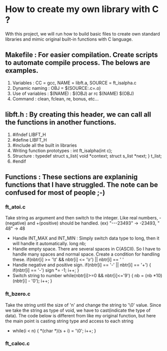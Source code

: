 # How to create my own library with C ?

Wth this project, we will run how to build basic files to create own standard libraries and mimic original built-in functions with C language.
</br>

## Makefile : For easier compilation. Create scripts to automate compile process. The belows are examples.

1. Variables : CC = gcc, NAME = libft.a, SOURCE = ft_isalpha.c
2. Dynamic naming : OBJ = $(SOURCE:.c=.o)
3. Use of variables : $(NAME) : $(OBJ) ar rc $(NAME) $(OBJ)
4. Command : clean, fclean, re, bonus, etc...
   </br>

## libft.h : By creating this header, we can call all the functions in another functions.

1. #ifndef LIBFT_H
2. #define LIBFT_H
3. #include all the built in libraries
4. Writing function prototypes : int ft_isalpha(int c);
5. Structure :
   typedef struct s_list{
   void *context;
   struct s_list *next;
   } t_list;
6. #endif
   </br>

## Functions : These sections are explaninig functions that I have struggled. The note can be confused for most of people ;-)

### ft_atoi.c

Take string as argument and then switch to the integer. Like real numbers, -(negative) and +(positive) should be handled.
(ex) "---23493" -> -23493, " 48" -> 48

- Handle INT_MAX and INT_MIN : Simply switch data type to long, then it will handle it automatically.
  long nb;
- Handle empty space. There are several spaces in C(ASCII). So I have to handle many spaces and normal space. Create a condition for handling these.
  if(nbtr[i] >= '\t' && nbtr[i] <= '\r') || nbtr[i] == ' '
- Handle negative and positive sign.
  if(nbtr[i] == '-' || nbtr[i] == '+')
  {
  if(nbtr[i] == '-')
  sign \*= -1;
  i++;
  }
- Switch string to number
  while(nbtr[i]>=0 && nbtr[i]<='9')
  {
  nb = (nb \*10) (nbtr[i] - '0');
  i++;
  }

### ft_bzero.c

Take the string until the size of 'n' and change the string to '\0' value. Since we take the string as type of void, we have to cast(indicate the type of data). The code below is different from like my original function, but here the main point is casting string type and access to each string

- while(i < n)
  {
  \*(char \*)(s + i) = '\0';
  i++;
  }

### ft_caloc.c
